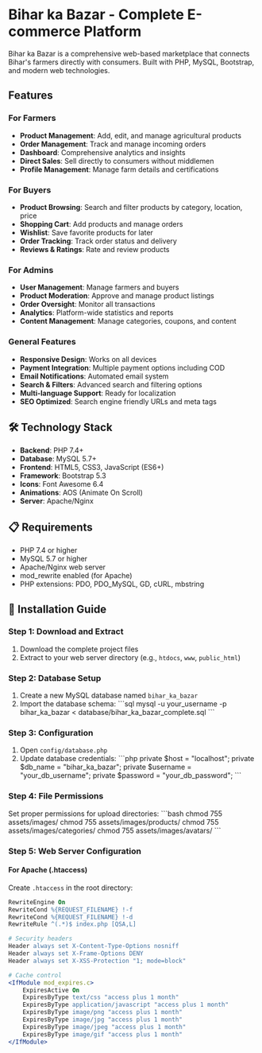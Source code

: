 # Bihar ka Bazar - Complete E-commerce Platform

Bihar ka Bazar is a comprehensive web-based marketplace that connects Bihar's farmers directly with consumers. Built with PHP, MySQL, Bootstrap, and modern web technologies.

##  Features

### For Farmers
- **Product Management**: Add, edit, and manage agricultural products
- **Order Management**: Track and manage incoming orders
- **Dashboard**: Comprehensive analytics and insights
- **Direct Sales**: Sell directly to consumers without middlemen
- **Profile Management**: Manage farm details and certifications

### For Buyers
- **Product Browsing**: Search and filter products by category, location, price
- **Shopping Cart**: Add products and manage orders
- **Wishlist**: Save favorite products for later
- **Order Tracking**: Track order status and delivery
- **Reviews & Ratings**: Rate and review products

### For Admins
- **User Management**: Manage farmers and buyers
- **Product Moderation**: Approve and manage product listings
- **Order Oversight**: Monitor all transactions
- **Analytics**: Platform-wide statistics and reports
- **Content Management**: Manage categories, coupons, and content

### General Features
- **Responsive Design**: Works on all devices
- **Payment Integration**: Multiple payment options including COD
- **Email Notifications**: Automated email system
- **Search & Filters**: Advanced search and filtering options
- **Multi-language Support**: Ready for localization
- **SEO Optimized**: Search engine friendly URLs and meta tags

## 🛠️ Technology Stack

- **Backend**: PHP 7.4+
- **Database**: MySQL 5.7+
- **Frontend**: HTML5, CSS3, JavaScript (ES6+)
- **Framework**: Bootstrap 5.3
- **Icons**: Font Awesome 6.4
- **Animations**: AOS (Animate On Scroll)
- **Server**: Apache/Nginx

## 📋 Requirements

- PHP 7.4 or higher
- MySQL 5.7 or higher
- Apache/Nginx web server
- mod_rewrite enabled (for Apache)
- PHP extensions: PDO, PDO_MySQL, GD, cURL, mbstring

## 🚀 Installation Guide

### Step 1: Download and Extract
1. Download the complete project files
2. Extract to your web server directory (e.g., `htdocs`, `www`, `public_html`)

### Step 2: Database Setup
1. Create a new MySQL database named `bihar_ka_bazar`
2. Import the database schema:
   \`\`\`sql
   mysql -u your_username -p bihar_ka_bazar < database/bihar_ka_bazar_complete.sql
   \`\`\`

### Step 3: Configuration
1. Open `config/database.php`
2. Update database credentials:
   \`\`\`php
   private $host = "localhost";
   private $db_name = "bihar_ka_bazar";
   private $username = "your_db_username";
   private $password = "your_db_password";
   \`\`\`

### Step 4: File Permissions
Set proper permissions for upload directories:
\`\`\`bash
chmod 755 assets/images/
chmod 755 assets/images/products/
chmod 755 assets/images/categories/
chmod 755 assets/images/avatars/
\`\`\`

### Step 5: Web Server Configuration

#### For Apache (.htaccess)
Create `.htaccess` in the root directory:
```apache
RewriteEngine On
RewriteCond %{REQUEST_FILENAME} !-f
RewriteCond %{REQUEST_FILENAME} !-d
RewriteRule ^(.*)$ index.php [QSA,L]

# Security headers
Header always set X-Content-Type-Options nosniff
Header always set X-Frame-Options DENY
Header always set X-XSS-Protection "1; mode=block"

# Cache control
<IfModule mod_expires.c>
    ExpiresActive On
    ExpiresByType text/css "access plus 1 month"
    ExpiresByType application/javascript "access plus 1 month"
    ExpiresByType image/png "access plus 1 month"
    ExpiresByType image/jpg "access plus 1 month"
    ExpiresByType image/jpeg "access plus 1 month"
    ExpiresByType image/gif "access plus 1 month"
</IfModule>
